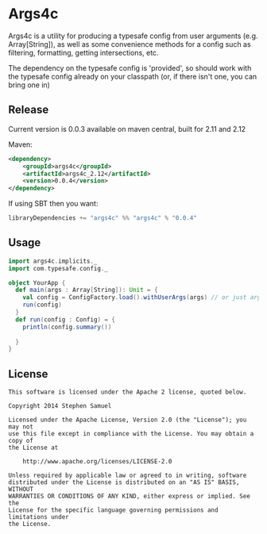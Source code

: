 Args4c
====

Args4c is a utility for producing a typesafe config from user arguments (e.g. Array[String]),
as well as some convenience methods for a config such as filtering, formatting, getting intersections, etc.

The dependency on the typesafe config is 'provided', so should work with the typesafe config
already on your classpath (or, if there isn't one, you can bring one in)

## Release

Current version is 0.0.3 available on maven central, built for 2.11 and 2.12

Maven:
```xml
<dependency>
    <groupId>args4c</groupId>
    <artifactId>args4c_2.12</artifactId>
    <version>0.0.4</version>
</dependency>
```

If using SBT then you want:
```scala
libraryDependencies += "args4c" %% "args4c" % "0.0.4"
```

## Usage

```scala
import args4c.implicits._
import com.typesafe.config._

object YourApp {
  def main(args : Array[String]): Unit = {
    val config = ConfigFactory.load().withUserArgs(args) // or just args4c.configForArgs(args)
    run(config)
  }
  def run(config : Config) = {
    println(config.summary())
  
  }
}
```

## License
```
This software is licensed under the Apache 2 license, quoted below.

Copyright 2014 Stephen Samuel

Licensed under the Apache License, Version 2.0 (the "License"); you may not
use this file except in compliance with the License. You may obtain a copy of
the License at

    http://www.apache.org/licenses/LICENSE-2.0

Unless required by applicable law or agreed to in writing, software
distributed under the License is distributed on an "AS IS" BASIS, WITHOUT
WARRANTIES OR CONDITIONS OF ANY KIND, either express or implied. See the
License for the specific language governing permissions and limitations under
the License.
```
